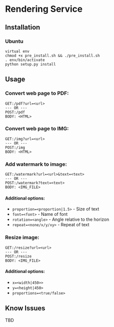 Rendering Service
=================

Installation
------------

### Ubuntu

    virtual env
    chmod +x pre_install.sh && ./pre_install.sh
    . env/bin/activate
    python setup.py install


Usage
-----

### Convert web page to PDF:

    GET:/pdf?url=<url>
    --- OR ---
    POST:/pdf
    BODY: <HTML>

### Convert web page to IMG:

    GET:/img?url=<url>
    --- OR ---
    POST:/img
    BODY: <HTML>

### Add watermark to image:

    GET:/watermark?url=<url>&text=<text>
    --- OR ---
    POST:/watermark?text=<text>
    BODY: <IMG_FILE>

#### Additional options:

* `proportion=<proportion|1.5>` - Size of text
* `font=<font>` - Name of font
* `rotation=<angle>` - Angle relative to the horizon
* `repeat=<none/x/y/xy>` - Repeat of text

### Resize image:

    GET:/resize?url=<url>
    --- OR ---
    POST:/resize
    BODY: <IMG_FILE>

#### Additional options:

* `x=<width|450>>`
* `y=<height|450>`
* `proportions=<true/false>`
    
Know Issues
-----------

TBD
